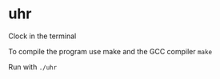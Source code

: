 # uhr
Clock in the terminal

To compile the program use make and the GCC compiler `make`

Run with `./uhr`
